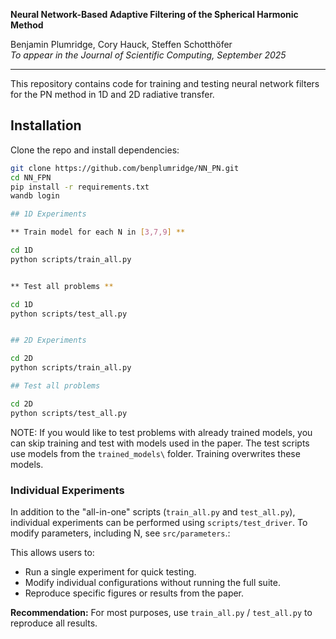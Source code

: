 **Neural Network-Based Adaptive Filtering of the Spherical Harmonic Method** 
 
Benjamin Plumridge, Cory Hauck, Steffen Schotthöfer  
*To appear in the Journal of Scientific Computing, September 2025*  

---

This repository contains code for training and testing neural network filters for the PN method in 1D and 2D radiative transfer. 

## Installation

Clone the repo and install dependencies:

```bash
git clone https://github.com/benplumridge/NN_PN.git
cd NN_FPN
pip install -r requirements.txt
wandb login

## 1D Experiments

** Train model for each N in [3,7,9] **

cd 1D
python scripts/train_all.py


** Test all problems **

cd 1D
python scripts/test_all.py


## 2D Experiments

cd 2D
python scripts/train_all.py

## Test all problems

cd 2D
python scripts/test_all.py
```

NOTE: If you would like to test problems with already trained models, you can skip training and test with models used in the paper.   The test scripts use models from the `trained_models\` folder.  Training overwrites these models. 

### Individual Experiments

In addition to the "all-in-one" scripts (`train_all.py` and `test_all.py`), individual experiments can be performed using `scripts/test_driver`.  To modify parameters, including N, see `src/parameters`.:

This allows users to:
- Run a single experiment for quick testing.
- Modify individual configurations without running the full suite.
- Reproduce specific figures or results from the paper.

**Recommendation:** For most purposes, use `train_all.py` / `test_all.py` to reproduce all results.





